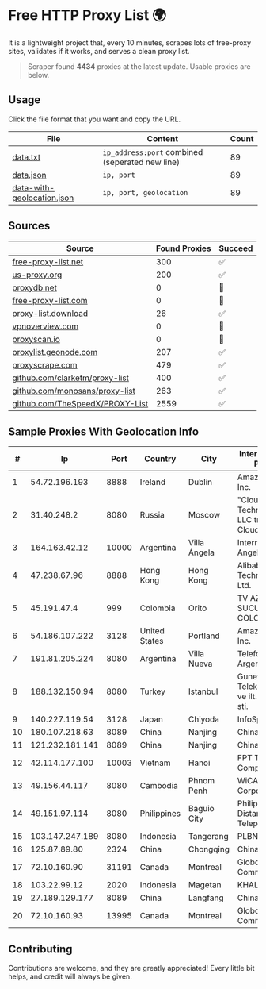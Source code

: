 
# Free HTTP Proxy List 🌍

It is a lightweight project that, every 10 minutes, scrapes lots of free-proxy sites, validates if it works, and serves a clean proxy list.


> Scraper found **4434** proxies at the latest update. Usable proxies are below.

## Usage

Click the file format that you want and copy the URL.


|File|Content|Count|
|----|-------|-----|
|[data.txt](https://raw.githubusercontent.com/themiralay/Proxy-List-World/master/data.txt)|`ip_address:port` combined (seperated new line)|89|
|[data.json](https://raw.githubusercontent.com/themiralay/Proxy-List-World/master/data.json)|`ip, port`|89|
|[data-with-geolocation.json](https://raw.githubusercontent.com/themiralay/Proxy-List-World/master/data-with-geolocation.json)|`ip, port, geolocation`|89|

## Sources

|Source|Found Proxies|Succeed|
|------|-------------|-------|
|[free-proxy-list.net](https://free-proxy-list.net)|300|✅|
|[us-proxy.org](https://www.us-proxy.org)|200|✅|
|[proxydb.net](http://proxydb.net)|0|🚫|
|[free-proxy-list.com](https://free-proxy-list.com/?page=&port=&type%5B%5D=http&type%5B%5D=https&up_time=0&search=Search)|0|🚫|
|[proxy-list.download](https://www.proxy-list.download/HTTP)|26|✅|
|[vpnoverview.com](https://vpnoverview.com/privacy/anonymous-browsing/free-proxy-servers)|0|🚫|
|[proxyscan.io](https://www.proxyscan.io)|0|🚫|
|[proxylist.geonode.com](https://proxylist.geonode.com/api/proxy-list?limit=300&page=1&sort_by=lastChecked&sort_type=desc&protocols=http,https)|207|✅|
|[proxyscrape.com](https://api.proxyscrape.com/v2/?request=displayproxies&protocol=http&timeout=10000&country=all&ssl=all&anonymity=all)|479|✅|
|[github.com/clarketm/proxy-list](https://raw.githubusercontent.com/clarketm/proxy-list/master/proxy-list-raw.txt)|400|✅|
|[github.com/monosans/proxy-list](https://raw.githubusercontent.com/monosans/proxy-list/main/proxies/http.txt)|263|✅|
|[github.com/TheSpeedX/PROXY-List](https://raw.githubusercontent.com/TheSpeedX/PROXY-List/master/http.txt)|2559|✅|


## Sample Proxies With Geolocation Info

|#|Ip|Port|Country|City|Internet Service Provider|
|-|--|----|-------|----|-------------------------|
|1|54.72.196.193|8888|Ireland|Dublin|Amazon.com, Inc.|
|2|31.40.248.2|8080|Russia|Moscow|"Cloud Technologies" LLC trading as Cloud.ru|
|3|164.163.42.12|10000|Argentina|Villa Ángela|Interret Villa Angela SRL|
|4|47.238.67.96|8888|Hong Kong|Hong Kong|Alibaba (US) Technology Co., Ltd.|
|5|45.191.47.4|999|Colombia|Orito|TV AZTECA SUCURSAL COLOMBIA|
|6|54.186.107.222|3128|United States|Portland|Amazon.com, Inc.|
|7|191.81.205.224|8080|Argentina|Villa Nueva|Telefonica de Argentina|
|8|188.132.150.94|8080|Turkey|Istanbul|Guneydogu Telekom int.bil. ve ilt. hiz. tic. ltd. sti.|
|9|140.227.119.54|3128|Japan|Chiyoda|InfoSphere|
|10|180.107.218.63|8089|China|Nanjing|China Telecom|
|11|121.232.181.141|8089|China|Nanjing|Chinanet|
|12|42.114.177.100|10003|Vietnam|Hanoi|FPT Telecom Company|
|13|49.156.44.117|8080|Cambodia|Phnom Penh|WiCAM Corporation Ltd|
|14|49.151.97.114|8080|Philippines|Baguio City|Philippine Long Distance Telephone Co.|
|15|103.147.247.189|8080|Indonesia|Tangerang|PLBNET|
|16|125.87.89.80|2324|China|Chongqing|China Telecom|
|17|72.10.160.90|31191|Canada|Montreal|GloboTech Communications|
|18|103.22.99.12|2020|Indonesia|Magetan|KHALISTAGROUP|
|19|27.189.129.177|8089|China|Langfang|Chinanet|
|20|72.10.160.93|13995|Canada|Montreal|GloboTech Communications|



## Contributing

Contributions are welcome, and they are greatly appreciated! Every
little bit helps, and credit will always be given.

